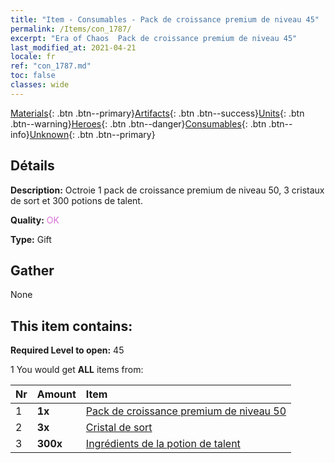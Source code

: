 ```yaml
---
title: "Item - Consumables - Pack de croissance premium de niveau 45"
permalink: /Items/con_1787/
excerpt: "Era of Chaos  Pack de croissance premium de niveau 45"
last_modified_at: 2021-04-21
locale: fr
ref: "con_1787.md"
toc: false
classes: wide
---
```

 [Materials](/fr/Items/){: .btn .btn--primary}[Artifacts](/fr/Items/Artifacts/){: .btn .btn--success}[Units](/fr/Items/Units/){: .btn .btn--warning}[Heroes](/fr/Items/Heroes/){: .btn .btn--danger}[Consumables](/fr/Items/Consumables/){: .btn .btn--info}[Unknown](/fr/Items/Unknown/){: .btn .btn--primary}

## Détails
 **Description:** Octroie 1 pack de croissance premium de niveau 50, 3 cristaux de sort et 300 potions de talent.

 **Quality:** <span style="color: #DA70D6">OK</span>

 **Type:** Gift

## Gather

  None

## This item contains:

 **Required Level to open:** 45

 1 You would get **ALL** items  from:

  | Nr | Amount |     Item    |
  |:---|:-------|:------------|
  | 1 |  **1x** | [Pack de croissance premium de niveau 50](/fr/Items/con_1788/) |  | 
  | 2 |  **3x** | [Cristal de sort](/fr/Items/art_189/) |  | 
  | 3 |  **300x** | [Ingrédients de la potion de talent](/fr/Items/con_1120/) |  | 
